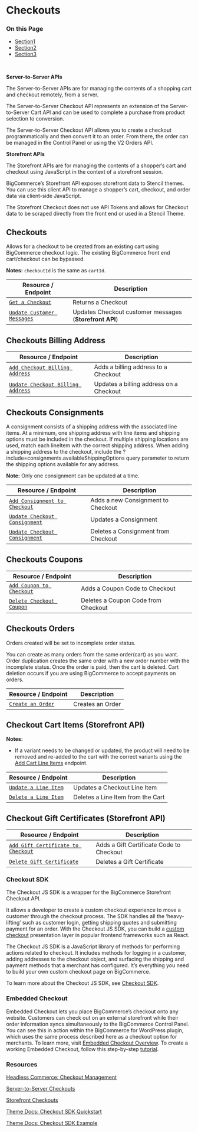 # Checkouts

<div class="otp" id="no-index">

### On this Page	
- [Section1](#section1)
- [Section2](#section2)
- [Section3](#section3)

</div>
<br>

**Server-to-Server APIs**

The Server-to-Server APIs are for managing the contents of a shopping cart and checkout remotely, from a server.

The Server-to-Server Checkout API represents an extension of the Server-to-Server Cart API and can be used to complete a purchase from product selection to conversion.

The Server-to-Server Checkout API allows you to create a checkout programmatically and then convert it to an order. From there, the order can be managed in the Control Panel or using the V2 Orders API.

**Storefront APIs**

The Storefront APIs are for managing the contents of a shopper’s cart and checkout using JavaScript in the context of a storefront session.

BigCommerce’s Storefront API exposes storefront data to Stencil themes. You can use this client API to manage a shopper’s cart, checkout, and order data via client-side JavaScript.

The Storefront Checkout does not use API Tokens and allows for Checkout data to be scraped directly from the front end or used in a Stencil Theme.

## Checkouts

Allows for a checkout to be created from an existing cart using BigCommerce checkout logic. The existing BigCommerce front end cart/checkout can be bypassed.

**Notes:** `checkoutId` is the same as `cartId`.

Resource / Endpoint|Description|
|-|-|
|[`Get a Checkout`](https://developer.bigcommerce.com/api-reference/cart-checkout/server-server-checkout-api/checkout/checkoutsbycheckoutidget)|Returns a Checkout|
|[`Update Customer Messages`](https://developer.bigcommerce.com/api-reference/cart-checkout/storefront-checkout-api/checkout/checkoutsbycheckoutidput)|Updates Checkout customer messages (**Storefront API**)|

## Checkouts Billing Address

Resource / Endpoint|Description|
|-|-|
|[`Add Checkout Billing Address`](https://developer.bigcommerce.com/api-reference/cart-checkout/server-server-checkout-api/checkout-billing-address/checkoutsbillingaddressbycheckoutidpost)|Adds a billing address to a Checkout|
|[`Update Checkout Billing Address`](https://developer.bigcommerce.com/api-reference/cart-checkout/server-server-checkout-api/checkout-billing-address/checkoutsbillingaddressbycheckoutidandaddressidput)|Updates a billing address on a Checkout|

## Checkouts Consignments

A consignment consists of a shipping address with the associated line items. At a minimum, one shipping address with line items and shipping options must be included in the checkout. If multiple shipping locations are used, match each lineItem with the correct shipping address. When adding a shipping address to the checkout, include the ?include=consignments.availableShippingOptions query parameter to return the shipping options available for any address.

**Note:** Only one consignment can be updated at a time. 

Resource / Endpoint|Description|
|-|-|
|[`Add Consignment to Checkout`](https://developer.bigcommerce.com/api-reference/cart-checkout/server-server-checkout-api/checkout-consignments/checkoutsconsignmentsbycheckoutidpost)|Adds a new Consignment to Checkout|
|[`Update Checkout Consignment`](https://developer.bigcommerce.com/api-reference/cart-checkout/server-server-checkout-api/checkout-billing-address/checkoutsbillingaddressbycheckoutidandaddressidput)|Updates a Consignment|
|[`Update Checkout Consignment`](https://developer.bigcommerce.com/api-reference/cart-checkout/server-server-checkout-api/checkout-consignments/checkoutsconsignmentsbycheckoutidandconsignmentiddelete)|Deletes a Consignment from Checkout|

## Checkouts Coupons
Resource / Endpoint|Description|
|-|-|
|[`Add Coupon to Checkout`](https://developer.bigcommerce.com/api-reference/cart-checkout/server-server-checkout-api/checkout-coupons/checkoutscouponsbycheckoutidpost)|Adds a Coupon Code to Checkout|
|[`Delete Checkout Coupon`](https://developer.bigcommerce.com/api-reference/cart-checkout/server-server-checkout-api/checkout-coupons/checkoutscouponsbycheckoutidandcouponcodedelete)|Deletes a Coupon Code from Checkout|

## Checkouts Orders

Orders created will be set to incomplete order status.

You can create as many orders from the same order(cart) as you want. Order duplication creates the same order with a new order number with the incomplete status. Once the order is paid, then the cart is deleted. Cart deletion occurs if you are using BigCommerce to accept payments on orders.

Resource / Endpoint|Description|
|-|-|
|[`Create an Order`](https://developer.bigcommerce.com/api-reference/cart-checkout/server-server-checkout-api/checkout-orders/createanorder)|Creates an Order|

## Checkout Cart Items (Storefront API)

**Notes:**
* If a variant needs to be changed or updated, the product will need to be removed and re-added to the cart with the correct variants using the [Add Cart Line Items](https://developer.bigcommerce.com/api-reference/cart-checkout/storefront-cart-api/cart-items/addcartlineitem) endpoint.

Resource / Endpoint|Description|
|-|-|
|[`Update a Line Item`](https://developer.bigcommerce.com/api-reference/cart-checkout/storefront-checkout-api/checkout-cart-items/checkoutscartsitemsitemidbycheckoutidandcartidput)|Updates a Checkout Line Item|
|[`Delete a Line Item`](https://developer.bigcommerce.com/api-reference/cart-checkout/storefront-checkout-api/checkout-cart-items/checkoutscartsitemsitemidbycheckoutidandcartiddelete)|Deletes a Line Item from the Cart|

## Checkout Gift Certificates (Storefront API)

Resource / Endpoint|Description|
|-|-|
|[`Add Gift Certificate to Checkout`](https://developer.bigcommerce.com/api-reference/cart-checkout/storefront-checkout-api/checkout-gift-certificates/checkoutsgiftcertificatesbycheckoutidpost)|Adds a Gift Certificate Code to Checkout|
|[`Delete Gift Certificate`](https://developer.bigcommerce.com/api-reference/cart-checkout/storefront-checkout-api/checkout-gift-certificates/checkoutsgiftcertificatesbycheckoutidandgiftcertificatecodedelete)|Deletes a Gift Certificate|

### Checkout SDK

The Checkout JS SDK is a wrapper for the BigCommerce Storefront Checkout API.

It allows a developer to create a custom checkout experience to move a customer through the checkout process. The SDK handles all the ‘heavy-lifting’ such as customer login, getting shipping quotes and submitting payment for an order. With the Checkout JS SDK, you can build a [custom checkout](https://github.com/bigcommerce/checkout-sdk-js-example) presentation layer in popular frontend frameworks such as React.

The Checkout JS SDK is a JavaScript library of methods for performing actions related to checkout. It includes methods for logging in a customer, adding addresses to the checkout object, and surfacing the shipping and payment methods that a merchant has configured. It’s everything you need to build your own custom checkout page on BigCommerce.

To learn more about the Checkout JS SDK, see [Checkout SDK](https://developer.bigcommerce.com/api-docs/cart-and-checkout/checkout-sdk). 

### Embedded Checkout

Embedded Checkout lets you place BigCommerce’s checkout onto any website. Customers can check out on an external storefront while their order information syncs simultaneously to the BigCommerce Control Panel. You can see this in action within the BigCommerce for WordPress plugin, which uses the same process described here as a checkout option for merchants. To learn more, visit [Embedded Checkout Overview](https://developer.bigcommerce.com/api-docs/cart-and-checkout/embedded-checkout/embedded-checkout-overview).
To create a working Embedded Checkout, follow this step-by-step [tutorial](https://developer.bigcommerce.com/api-docs/cart-and-checkout/embedded-checkout/embedded-checkout-tutorial). 

### Resources

[Headless Commerce: Checkout Management](https://developer.bigcommerce.com/api-docs/developers-guide-headless#checkout-management)

[Server-to-Server Checkouts](https://developer.bigcommerce.com/api-reference/cart-checkout/server-server-checkout-api)

[Storefront Checkouts](https://developer.bigcommerce.com/api-reference/cart-checkout/storefront-checkout-api)

[Theme Docs: Checkout SDK Quickstart](https://developer.bigcommerce.com/stencil-docs/customizing-checkout/checkout-sdk-quickstart)

[Theme Docs: Checkout SDK Example](https://developer.bigcommerce.com/stencil-docs/customizing-checkout/checkout-sdk-example)


